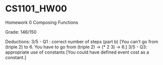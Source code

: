 # CS1101_HW00

Homework 0 Composing Functions

Grade: 146/150

Deductions:
3/5 - Q1 : correct number of steps (part b) [You can't go from (triple 2) to 6. You have to go from (triple 2) -> (* 2 3) -> 6.]
3/5 - Q3: appropriate use of constants [You could have defined event cost as a constant.] 
